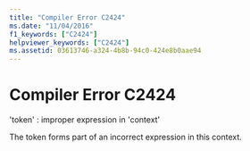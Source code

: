 ```yaml
---
title: "Compiler Error C2424"
ms.date: "11/04/2016"
f1_keywords: ["C2424"]
helpviewer_keywords: ["C2424"]
ms.assetid: 03613746-a324-4b8b-94c0-424e8b0aae94
---
```

# Compiler Error C2424

'token' : improper expression in 'context'

The token forms part of an incorrect expression in this context.

